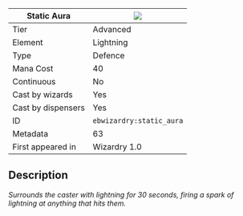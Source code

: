 | Static Aura |![](https://github.com/Electroblob77/Wizardry/blob/1.12.2/src/main/resources/assets/ebwizardry/textures/spells/static_aura.png)|
|---|---|
| Tier | Advanced |
| Element | Lightning |
| Type | Defence |
| Mana Cost | 40 |
| Continuous | No |
| Cast by wizards | Yes |
| Cast by dispensers | Yes |
| ID | `ebwizardry:static_aura` |
| Metadata | 63 |
| First appeared in | Wizardry 1.0 |
## Description
_Surrounds the caster with lightning for 30 seconds, firing a spark of lightning at anything that hits them._